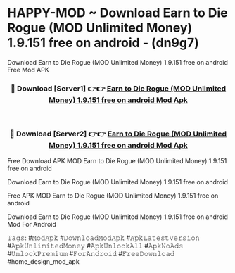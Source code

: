 # HAPPY-MOD ~ Download Earn to Die Rogue (MOD Unlimited Money) 1.9.151 free on android - (dn9g7)
Download Earn to Die Rogue (MOD Unlimited Money) 1.9.151 free on android Free Mod APK

<div align="center">
<h3>🔴 Download [Server1] 👉👉 <a href="https://apk-comot.site?title=Earn_to_Die_Rogue_(MOD_Unlimited_Money)_1.9.151_free_on_android">Earn to Die Rogue (MOD Unlimited Money) 1.9.151 free on android Mod Apk</a></h3><br>

<h3>🔴 Download [Server2] 👉👉 <a href="https://apk-comot.site?title=Earn_to_Die_Rogue_(MOD_Unlimited_Money)_1.9.151_free_on_android">Earn to Die Rogue (MOD Unlimited Money) 1.9.151 free on android Mod Apk</a></h3>
</div>


Free Download APK MOD Earn to Die Rogue (MOD Unlimited Money) 1.9.151 free on android

Download Earn to Die Rogue (MOD Unlimited Money) 1.9.151 free on android 

Free APK MOD Earn to Die Rogue (MOD Unlimited Money) 1.9.151 free on android 

Download Earn to Die Rogue (MOD Unlimited Money) 1.9.151 free on android Mod For Android

𝚃𝚊𝚐𝚜: #𝙼𝚘𝚍𝙰𝚙𝚔 #𝙳𝚘𝚠𝚗𝚕𝚘𝚊𝚍𝙼𝚘𝚍𝙰𝚙𝚔 #𝙰𝚙𝚔𝙻𝚊𝚝𝚎𝚜𝚝𝚅𝚎𝚛𝚜𝚒𝚘𝚗 #𝙰𝚙𝚔𝚄𝚗𝚕𝚒𝚖𝚒𝚝𝚎𝚍𝙼𝚘𝚗𝚎𝚢 #𝙰𝚙𝚔𝚄𝚗𝚕𝚘𝚌𝚔𝙰𝚕𝚕 #𝙰𝚙𝚔𝙽𝚘𝙰𝚍𝚜 #𝚄𝚗𝚕𝚘𝚌𝚔𝙿𝚛𝚎𝚖𝚒𝚞𝚖 #𝙵𝚘𝚛𝙰𝚗𝚍𝚛𝚘𝚒𝚍 #𝙵𝚛𝚎𝚎𝙳𝚘𝚠𝚗𝚕𝚘𝚊𝚍 #home_design_mod_apk